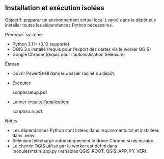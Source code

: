 Installation et exécution isolées
---------------------------------

Objectif: préparer un environnement virtuel local (.venv) dans le dépôt et y installer toutes les dépendances Python nécessaires.

Prérequis système
- Python 3.11+ (3.13 supporté)
- QGIS 3.x installé (requis pour l'export des cartes via le worker QGIS)
- Google Chrome (requis pour l'automatisation Selenium)

Étapes
- Ouvrir PowerShell dans le dossier racine du dépôt.
- Exécuter:

  scripts\setup.ps1

- Lancer ensuite l'application:

  scripts\run.ps1

Notes
- Les dépendances Python sont listées dans requirements.txt et installées dans .venv.
- Selenium télécharge automatiquement le driver Chrome si nécessaire.
- Le chemin QGIS utilisé par le worker est défini dans modules/main_app.py (variables QGIS_ROOT, QGIS_APP, PY_VER).

